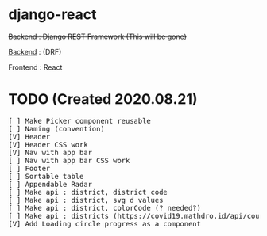 # django-react

<del>Backend : Django REST Framework (This will be gone)</del>

[Backend](https://github.com/Cloud-MSA-edu-team-8/test_django) : (DRF) 

Frontend : React<br>

# TODO (Created 2020.08.21)
<pre>
[ ] Make Picker component reusable
[ ] Naming (convention)
[V] Header
[V] Header CSS work
[V] Nav with app bar
[ ] Nav with app bar CSS work
[ ] Footer
[ ] Sortable table
[ ] Appendable Radar
[ ] Make api : district, district code
[ ] Make api : district, svg d values
[ ] Make api : district, colorCode (? needed?)
[ ] Make api : districts (https://covid19.mathdro.id/api/countries)
[V] Add Loading circle progress as a component
</pre>